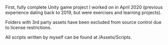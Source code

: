 First, fully complete Unity game project I worked on in April 2020 (previous experience dating back to 2019, but were exercises and learning projects).

Folders with 3rd party assets have been excluded from source control due to license restrictions.

All scripts written by myself can be found at /Assets/Scripts.
